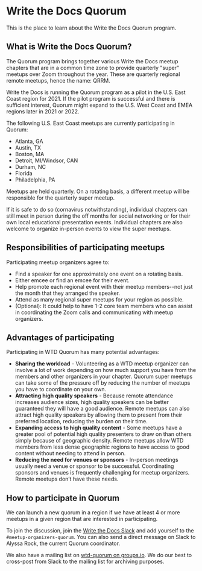 # Write the Docs Quorum

This is the place to learn about the Write the Docs Quorum program.


## What is Write the Docs Quorum?

The Quorum program brings together various Write the Docs meetup chapters that
are in a common time zone to provide quarterly "super" meetups over Zoom
throughout the year. These are quarterly regional remote meetups, hence the
name: QRRM.

Write the Docs is running the Quorum program as a pilot in the U.S. East Coast
region for 2021. If the pilot program is successful and there is sufficient
interest, Quorum might expand to the U.S. West Coast and EMEA regions later
in 2021 or 2022.

The following U.S. East Coast meetups are currently participating in Quorum:

- Atlanta, GA
- Austin, TX
- Boston, MA
- Detroit, MI/Windsor, CAN
- Durham, NC
- Florida
- Philadelphia, PA

Meetups are held quarterly. On a rotating basis, a different meetup will be
responsible for the quarterly super meetup.

If it is safe to do so (cornavirus notwithstanding), individual chapters
can still meet in person during the off months for social networking or for
their own local educational presentation events. Individual chapters are also
welcome to organize in-person events to view the super meetups.


## Responsibilities of participating meetups

Participating meetup organizers agree to:

- Find a speaker for one approximately one event on a rotating basis.
- Either emcee or find an emcee for their event.
- Help promote each regional event with their meetup members--not just the month
  that they arranged the speaker.
- Attend as many regional super meetups for your region as possible.
- (Optional): It could help to have 1-2 core team members who can assist in
  coordinating the Zoom calls and communicating with meetup organizers.


## Advantages of participating

Participating in WTD Quorum has many potential advantages:

- **Sharing the workload** - Volunteering as a WTD meetup organizer can involve
  a lot of work depending on how much support you have from the members and
  other organizers in your chapter. Quorum super meetups can take some of the
  pressure off by reducing the number of meetups you have to coordinate on your
  own.
- **Attracting high quality speakers** - Because remote attendance increases
  audience sizes, high quality speakers can be better guaranteed they will have
  a good audience. Remote meetups can also attract high quality speakers by
  allowing them to present from their preferred location, reducing the burden on
  their time.
- **Expanding access to high quality content** - Some meetups have a greater
  pool of potential high quality presenters to draw on than others simply
  because of geographic density. Remote meetups allow WTD members from less
  dense geographic regions to have access to good content without needing to
  attend in person.
- **Reducing the need for venues or sponsors** - In-person meetings usually need
  a venue or sponsor to be successful. Coordinating sponsors and venues is
  frequently challenging for meetup organizers. Remote meetups don’t have these
  needs.


## How to participate in Quorum

We can launch a new quorum in a region if we have at least 4 or more meetups
in a given region that are interested in participating.

To join the discussion, join the [Write the Docs Slack](https://www.writethedocs.org/slack/)
and add yourself to the `#meetup-organizers-quorum`. You can also send a direct
message on Slack to Alyssa Rock, the current Quorum coordinator.

We also have a mailing list on [wtd-quorum on groups.io](https://groups.io/g/wtd-quorum).
We do our best to cross-post from Slack to the mailing list for archiving
purposes.
